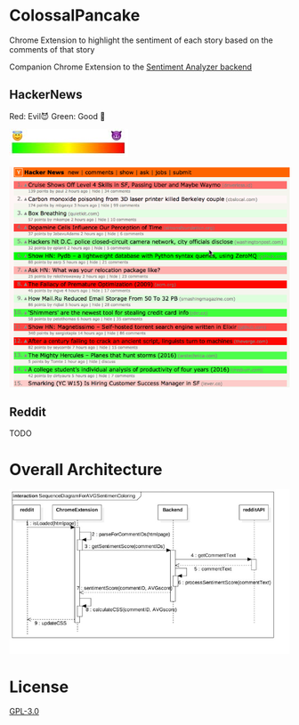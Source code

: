 # ColossalPancake

Chrome Extension to highlight the sentiment of each story based on the comments of that story

Companion Chrome Extension to the [Sentiment Analyzer backend](https://github.com/jipson7/MassiveWaffle)

## HackerNews

Red: Evil:smiling_imp: Green: Good :angel:

![Legend](readme_resources/legend.jpg)

![Legend](readme_resources/hacker_news_demo.gif)

## Reddit

TODO

# Overall Architecture

![Sequence Diagram for main flow](readme_resources/SequenceDiagramForAVGSentimenColoring.jpg)

# License

[GPL-3.0](LICENSE)
